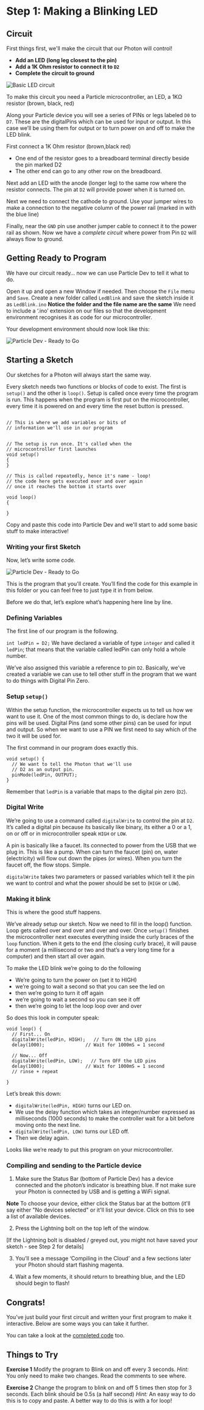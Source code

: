 
# Step 1: Making a Blinking LED

## Circuit

First things first, we'll make the circuit that our Photon will control!

- __Add an LED (long leg closest to the pin)__
- __Add a 1K Ohm resistor to connect it to `D2`__
- __Complete the circuit to ground__

![Basic LED circuit](BasicLed_bb.jpg)

To make this circuit you need a Particle microcontroller, an LED, a 1KΩ resistor (brown, black, red)

Along your Particle device you will see a series of PINs or legs labeled `D0` to `D7`. These are the digitalPins which can be used for input or output. In this case we’ll be using them for output or to turn power on and off to make the LED blink.

First connect a 1K Ohm resistor (brown,black red)
- One end of the resistor goes to a breadboard terminal directly beside the pin marked D2 
- The other end can go to any other row on the breadboard. 

Next add an LED with the anode (longer leg) to the same row where the resistor connects. 
The pin at `D2` will provide power when it is turned on.

Next we need to connect the cathode to ground. Use your jumper wires to make a connection to the negative column of the power rail (marked in with the blue line)

Finally, near the `GND` pin use another jumper cable to connect it to the power rail as shown. Now we have a _complete circuit_ where power from Pin `D2` will always flow to ground.

## Getting Ready to Program

We have our circuit ready… now we can use Particle Dev to tell it what to do.

Open it up and open a new Window if needed. Then choose the `File` menu and `Save`. Create a new folder called `LedBlink` and save the sketch inside it as `LedBlink.ino`  __Notice the folder and the file name are the same__  We need to include a ‘.ino’ extension on our files so that the development environment recognises it as code for our microcontroller.

Your development environment should now look like this:

![Particle Dev - Ready to Go](first-sketch-2.png)


## Starting a Sketch

Our sketches for a Photon will always start the same way.

Every sketch needs two functions or blocks of code to exist. The first is `setup()` and the other is `loop()`. Setup is called once every time the program is run. This happens when the program is first put on the microcontroller, every time it is powered on and every time the reset button is pressed.

````

// This is where we add variables or bits of 
// information we'll use in our program


// The setup is run once. It's called when the 
// microcontroller first launches 
void setup()
{
}

// This is called repeatedly, hence it's name - loop!
// the code here gets executed over and over again
// once it reaches the bottom it starts over

void loop()
{

}

````

Copy and paste this code into Particle Dev and we'll start to add some basic stuff to make interactive!

### Writing your first Sketch

Now, let’s write some code.

![Particle Dev - Ready to Go](first-sketch-3.png)

This is the program that you'll create. You’ll find the code for this example in this folder or you can feel free to just type it in from below.

Before we do that, let’s explore what’s happening here line by line.

### Defining Variables

The first line of our program is the following.

```int ledPin = D2;```
We have declared a variable of type `integer` and called it `ledPin`; that means that the variable called ledPin can only hold a whole number.

We’ve also assigned this variable a reference to pin `D2`. Basically, we’ve created a variable we can use to tell other stuff in the program that we want to do things with Digital Pin Zero.

### Setup `setup()`

Within the setup function, the microcontroller expects us to tell us how we want to use it. One of the most common things to do, is declare how the pins will be used. Digital Pins (and some other pins) can be used for input and output. So when we want to use a PIN we first need to say which of the two it will be used for.

The first command in our program does exactly this.

````
void setup() {
  // We want to tell the Photon that we'll use
  // D2 as an output pin.
  pinMode(ledPin, OUTPUT);
}
````
Remember that `ledPin` is a variable that maps to the digital pin zero (`D2`).

### Digital Write

We’re going to use a command called `digitalWrite` to control the pin at `D2`. It’s called a digital pin because its basically like binary, its either a 0 or a 1, on or off or in microcontroller speak `HIGH` or `LOW`.

A pin is basically like a faucet. Its connected to power from the USB that we plug in. This is like a pump. When can turn the faucet (pin) on, water (electricity) will flow out down the pipes (or wires). When you turn the faucet off, the flow stops. Simple.

`digitalWrite` takes two parameters or passed variables which tell it the pin we want to control and what the power should be set to (`HIGH` or `LOW`).

### Making it blink

This is where the good stuff happens.

We’ve already setup our sketch. Now we need to fill in the loop() function. Loop gets called over and over and over and over. Once `setup()` finishes the microcontroller next executes everything inside the curly braces of the `loop` function. When it gets to the end (the closing curly brace), it will pause for a moment (a millisecond or two and that’s a very long time for a computer) and then start all over again.

To make the LED blink we’re going to do the following

- We’re going to turn the power on (set it to HIGH)
- we’re going to wait a second so that you can see the led on
- then we’re going to turn it off again
- we’re going to wait a second so you can see it off
- then we’re going to let the loop loop over and over

So does this look in computer speak:

````
void loop() {
  // First... On
  digitalWrite(ledPin, HIGH);   // Turn ON the LED pins
  delay(1000);               // Wait for 1000mS = 1 second

  // Now... Off
  digitalWrite(ledPin, LOW);   // Turn OFF the LED pins
  delay(1000);               // Wait for 1000mS = 1 second
  // rinse + repeat

}
````

Let’s break this down:

- `digitalWrite(ledPin, HIGH)` turns our LED on.
- We use the delay function which takes an integer/number expressed as milliseconds (1000 seconds) to make the controller wait for a bit before moving onto the next line.
- `digitalWrite(ledPin, LOW)` turns our LED off.
- Then we delay again.

Looks like we’re ready to put this program on your microcontroller.

### Compiling and sending to the Particle device

1. Make sure the Status Bar (bottom of Particle Dev) has a device connected and the photon’s indicator is breathing blue. If not make sure your Photon is connected by USB and is getting a WiFi signal.

  __Note__ To choose your device, either click the Status bar at the bottom (it'll say either "No devices selected" or it'll list your device. Click on this to see a list of available devices. 

2. Press the Lightning bolt on the top left of the window.

  [If the Lightning bolt is disabled / greyed out, you might not have saved your sketch - see Step 2 for details]

3. You’ll see a message ‘Compiling in the Cloud’ and a few sections later your Photon should start flashing magenta.

4. Wait a few moments, it should return to breathing blue, and the LED should begin to flash!

## Congrats! 

You’ve just build your first circuit and written your first program to make it interactive. Below are some ways you can take it further.

You can take a look at the [completed code](code-by-end/BasicLED.ino) too.


## Things to Try 

__Exercise 1__
Modify the program to Blink on and off every 3 seconds.
_Hint:_ You only need to make two changes. Read the comments to see where.


__Exercise 2__
Change the program to blink on and off 5 times then stop for 3 seconds. Each blink should be 0.5s (a half second)
_Hint:_ An easy way to do this is to copy and paste. A better way to do this is with a for loop!





